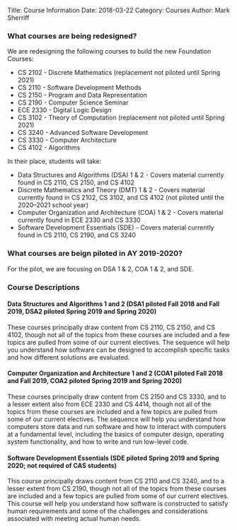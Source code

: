 Title: Course Information
Date: 2018-03-22
Category: Courses
Author: Mark Sherriff

### What courses are being redesigned?

We are redesigning the following courses to build the new Foundation Courses:

* CS 2102 - Discrete Mathematics (replacement not piloted until Spring 2021)
* CS 2110 - Software Development Methods
* CS 2150 - Program and Data Representation
* CS 2190 - Computer Science Seminar
* ECE 2330 - Digital Logic Design
* CS 3102 - Theory of Computation (replacement not piloted until Spring 2021)
* CS 3240 - Advanced Software Development
* CS 3330 - Computer Architecture
* CS 4102 - Algorithms

In their place, students will take:

* Data Structures and Algorithms (DSA) 1 & 2 - Covers material currently found in CS 2110, CS 2150, and CS 4102
* Discrete Mathematics and Theory (DMT) 1 & 2 - Covers material currently found in CS 2102, CS 3102, and CS 4102  (not piloted until the 2020–2021 school year)
* Computer Organization and Architecture (COA) 1 & 2 - Covers material currently found in ECE 2330 and CS 3330
* Software Development Essentials (SDE) - Covers material currently found in CS 2110, CS 2190, and CS 3240

### What courses are beign piloted in AY 2019-2020?

For the pilot, we are focusing on DSA 1 & 2, COA 1 & 2, and SDE.

### Course Descriptions

#### Data Structures and Algorithms 1 and 2 (DSA1 piloted Fall 2018 and Fall 2019, DSA2 piloted Spring 2019 and Spring 2020)
These courses principally draw content from CS 2110, CS 2150, and CS 4102, though not all of the topics from these courses are included and a few topics are pulled from some of our current electives. The sequence will help you understand how software can be designed to accomplish specific tasks and how different solutions are evaluated.

#### Computer Organization and Architecture 1 and 2 (COA1 piloted Fall 2018 and Fall 2019, COA2 piloted Spring 2019 and Spring 2020)
These courses principally draw content from CS 2150 and CS 3330, and to a lesser extent also from ECE 2330 and CS 4414, though not all of the topics from these courses are included and a few topics are pulled from some of our current electives. The sequence will help you understand how computers store data and run software and how to interact with computers at a fundamental level, including the basics of computer design, operating system functionality, and how to write and run low-level code.

#### Software Development Essentials (SDE piloted Spring 2019 and Spring 2020; not required of CAS students)
This course principally draws content from CS 2110 and CS 3240, and to a lesser extent from CS 2190, though not all of the topics from these courses are included and a few topics are pulled from some of our current electives. This course will help you understand how software is constructed to satisfy human requirements and some of the challenges and considerations associated with meeting actual human needs.
